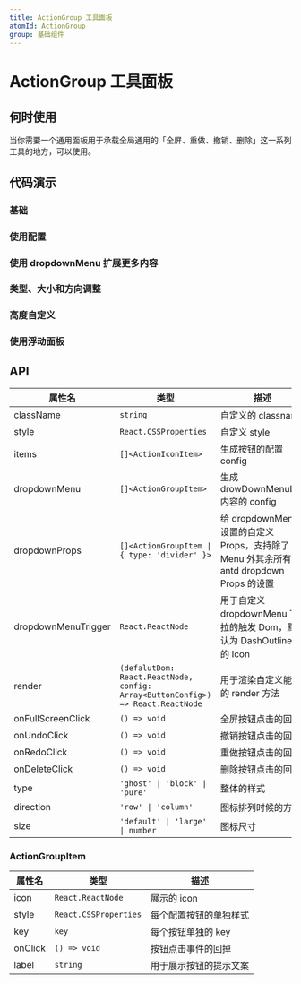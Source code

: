 ```yaml
---
title: ActionGroup 工具面板
atomId: ActionGroup
group: 基础组件
---
```


# ActionGroup 工具面板

## 何时使用

当你需要一个通用面板用于承载全局通用的「全屏、重做、撤销、删除」这一系列工具的地方，可以使用。

## 代码演示

### 基础

<code src="./demos/basic.tsx" ></code>

### 使用配置

<code src="./demos/config.tsx" ></code>

### 使用 dropdownMenu 扩展更多内容

<code src="./demos/dropMenu.tsx" ></code>

### 类型、大小和方向调整

<code src="./demos/type.tsx" ></code>

### 高度自定义

<code src="./demos/custom.tsx" ></code>

### 使用浮动面板

<code src="./demos/withPanel.tsx" iframe></code>

## API

| 属性名              | 类型                                                                            | 描述                                                                                    |
| ------------------- | ------------------------------------------------------------------------------- | --------------------------------------------------------------------------------------- |
| className           | `string`                                                                        | 自定义的 classname                                                                      |
| style               | `React.CSSProperties`                                                           | 自定义 style                                                                            |
| items               | `[]<ActionIconItem>`                                                            | 生成按钮的配置 config                                                                   |
| dropdownMenu        | `[]<ActionGroupItem>`                                                           | 生成 drowDownMenuList 内容的 config                                                     |
| dropdownProps       | `[]<ActionGroupItem \| { type: 'divider' }>`                                    | 给 dropdownMenu 设置的自定义 Props，支持除了 Menu 外其余所有 antd dropdown Props 的设置 |
| dropdownMenuTrigger | `React.ReactNode`                                                               | 用于自定义 dropdownMenu 下拉的触发 Dom，默认为 DashOutlined 的 Icon                     |
| render              | `(defalutDom: React.ReactNode, config: Array<ButtonConfig>) => React.ReactNode` | 用于渲染自定义能力的 render 方法                                                        |
| onFullScreenClick   | `() => void`                                                                    | 全屏按钮点击的回掉                                                                      |
| onUndoClick         | `() => void`                                                                    | 撤销按钮点击的回掉                                                                      |
| onRedoClick         | `() => void`                                                                    | 重做按钮点击的回掉                                                                      |
| onDeleteClick       | `() => void`                                                                    | 删除按钮点击的回掉                                                                      |
| type                | `'ghost' \| 'block' \| 'pure'`                                                  | 整体的样式                                                                              |
| direction           | `'row' \| 'column'`                                                             | 图标排列时候的方向                                                                      |
| size                | `'default' \| 'large' \| number`                                                | 图标尺寸                                                                                |

### ActionGroupItem

| 属性名  | 类型                  | 描述                   |
| ------- | --------------------- | ---------------------- |
| icon    | `React.ReactNode`     | 展示的 icon            |
| style   | `React.CSSProperties` | 每个配置按钮的单独样式 |
| key     | `key`                 | 每个按钮单独的 key     |
| onClick | `() => void`          | 按钮点击事件的回掉     |
| label   | `string`              | 用于展示按钮的提示文案 |
